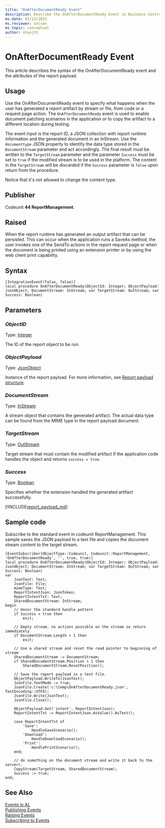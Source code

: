 ```yaml
---
title: "OnAfterDocumentReady Event"
description: Describe the OnAfterDocumentReady Event in Business Central.
ms.date: 03/13/2023
ms.reviewer: solsen
ms.topic: conceptual
author: nhsejth
---
```


# OnAfterDocumentReady Event

This article describes the syntax of the OnAfterDocumentReady event and the attributes of the report payload.

## Usage

Use the OnAfterDocumentReady event to specify what happens when the user has generated a report artifact by stream or file, from code or a request page action. The `OnAfterDocumentReady` event is used to enable document patching scenarios in the application or to copy the artifact to a different location during testing.

The event input is the report ID, a JSON collection with report runtime information and the generated document in an InStream. Use the `documenttype` JSON property to identify the data type stored in the `DocumentStream` parameter and act accordingly. The final result must be written to the `TargetStream` parameter and the parameter `Success` must be set to `true` if the modified stream is to be used in the platform. The content in the `TargetStream` will be discarded if the `Success` parameter is `false` upon return from the procedure.

Notice that it's not allowed to change the content type.

## Publisher

Codeunit **44 ReportManagement**.

## Raised

When the report runtime has generated an output artifact that can be persisted. This can occur when the application runs a SaveAs method, the user invokes one of the SendTo actions in the report request page or when the document is being printed using an extension printer or by using the web client print capability.

## Syntax

```AL
[IntegrationEvent(false, false)]
local procedure OnAfterDocumentReady(ObjectId: Integer; ObjectPayload: JsonObject; DocumentStream: InStream; var TargetStream: OutStream; var Success: Boolean)
```

## Parameters

### *ObjectID*

Type: [Integer](methods-auto/integer/integer-data-type.md)

The ID of the report object to be run.

### *ObjectPayload*

Type: [JsonObject](methods-auto/jsonobject/jsonobject-data-type.md)

Instance of the report payload. For more information, see [Report payload structure](#reportpayload).

### *DocumentStream*

Type: [InStream](methods-auto/instream/instream-data-type.md)

A stream object that contains the generated artifact. The actual data type can be found from the MIME type in the report payload document.

### *TargetStream*

Type: [OutStream](methods-auto/outstream/outstream-data-type.md)

Target stream that must contain the modified artifact if the application code handles the object and returns `success = true`.

### *Success*

Type: [Boolean](methods-auto/boolean/boolean-data-type.md)

Specifies whether the extension handled the generated artifact successfully.

[!INCLUDE[report_payload_md](includes/report_payload.md)]

## Sample code

Subscribe to the standard event in codeunit ReportManagement. This sample saves the JSON payload to a text file and copies the document stream content to the target stream.

```AL
[EventSubscriber(ObjectType::Codeunit, Codeunit::ReportManagement, 'OnAfterDocumentReady', '', true, true)]
local procedure OnAfterDocumentReady(ObjectId: Integer; ObjectPayload: JsonObject; DocumentStream: InStream; var TargetStream: OutStream; var Success: Boolean)
var
    JsonText: Text;
    JsonFile: File;
    mimeType: Text;
    ReportIntentJson: JsonToken;
    ReportIntentTxt: Text;
    SharedDocumentStream: InStream;
begin
    // Honor the standard handle pattern
    if Success = true then
        exit;

    // Empty stream, no actions possible on the stream so return immediately
    if DocumentStream.Length < 1 then
        exit;

    // Use a shared stream and reset the read pointer to beginning of stream
    SharedDocumentStream := DocumentStream;
    if SharedDocumentStream.Position > 1 then
        SharedDocumentStream.ResetPosition();
    
    // Save the report payload in a text file.
    ObjectPayload.WriteTo(JsonText);
    JsonFile.TextMode := true;
    JsonFile.Create('c:\temp\OnAfterDocumentReady.json', TextEncoding::UTF8);
    JsonFile.Write(JsonText);
    JsonFile.Close();

    ObjectPayload.Get('intent', ReportIntentJson);
    ReportIntentTxt := ReportIntentJson.AsValue().AsText();

    case ReportIntentTxt of
        'Save':
            HandleSaveScenario();
        'Download':
            HandleDownloadScenario();
        'Print':
            HandlePrintScenario();
    end;
    
    // do something on the document stream and write it back to the serverr.
    CopyStream(TargetStream, SharedDocumentStream);
    Success := true;
end;

```

## See Also
<!-- [Working With and Troubleshooting Payloads](devenv-reports-troubleshoot-printing.md)   -->
<!-- [Developing Printer Extensions Overview](devenv-reports-printing.md)   -->
<!-- [Creating a Printer Extension](devenv-reports-create-printer-extension.md)   -->
[Events in AL](devenv-events-in-al.md)  
[Publishing Events](devenv-publishing-events.md)  
[Raising Events](devenv-raising-events.md)  
[Subscribing to Events](devenv-subscribing-to-events.md)  
